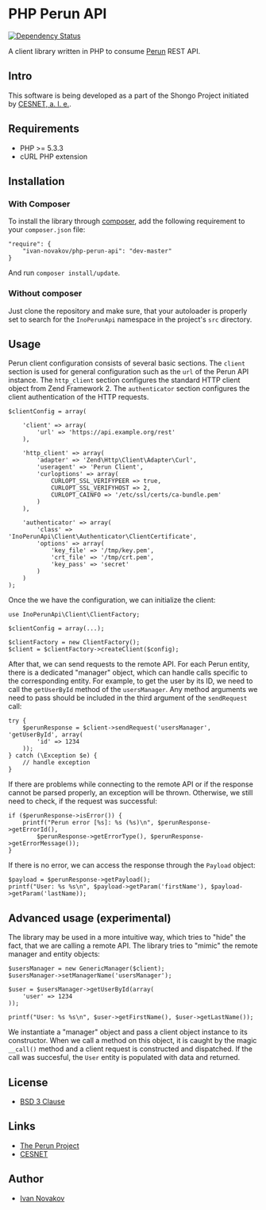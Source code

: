 # PHP Perun API

[![Dependency Status](https://www.versioneye.com/user/projects/529a013a632bacbcb9000002/badge.png)](https://www.versioneye.com/user/projects/529a013a632bacbcb9000002)

A client library written in PHP to consume [Perun](http://perun.metacentrum.cz/web/index.shtml) REST API.

## Intro

This software is being developed as a part of the Shongo Project initiated by [CESNET, a. l. e.](http://www.ces.net/).


## Requirements

* PHP >= 5.3.3
* cURL PHP extension


## Installation

### With Composer

To install the library through [composer](http://getcomposer.org/), add the following requirement to your `composer.json` file:

    "require": {
        "ivan-novakov/php-perun-api": "dev-master"
    }

And run `composer install/update`.

### Without composer

Just clone the repository and make sure, that your autoloader is properly set to search for the `InoPerunApi` namespace in the project's `src` directory.


## Usage

Perun client configuration consists of several basic sections. The `client` section is used for general configuration such as the `url` of the Perun API instance.
The `http_client` section configures the standard HTTP client object from Zend Framework 2. The `authenticator` section configures the client authentication of the HTTP requests.

    $clientConfig = array(
        
        'client' => array(
            'url' => 'https://api.example.org/rest'
        ), 
        
        'http_client' => array(
            'adapter' => 'Zend\Http\Client\Adapter\Curl', 
            'useragent' => 'Perun Client', 
            'curloptions' => array(
                CURLOPT_SSL_VERIFYPEER => true, 
                CURLOPT_SSL_VERIFYHOST => 2, 
                CURLOPT_CAINFO => '/etc/ssl/certs/ca-bundle.pem'
            )
        ), 
     
        'authenticator' => array(
            'class' => 'InoPerunApi\Client\Authenticator\ClientCertificate',
            'options' => array(
                'key_file' => '/tmp/key.pem',
                'crt_file' => '/tmp/crt.pem',
                'key_pass' => 'secret'
            )
        )
    );
    
Once the we have the configuration, we can initialize the client:

    use InoPerunApi\Client\ClientFactory;
    
    $clientConfig = array(...);
    
    $clientFactory = new ClientFactory();
    $client = $clientFactory->createClient($config);
    
After that, we can send requests to the remote API. For each Perun entity, there is a dedicated "manager" object, which can handle calls specific to the corresponding entity. For example, to get the user by its ID, we need to call the `getUserById` method of the `usersManager`. Any method arguments we need to pass should be included in the third argument of the `sendRequest` call:

    try {
        $perunResponse = $client->sendRequest('usersManager', 'getUserById', array(
            'id' => 1234
        ));
    } catch (\Exception $e) {
        // handle exception
    }

If there are problems while connecting to the remote API or if the response cannot be parsed properly, an exception will be thrown. Otherwise, we still need to check, if the request was successful:

    if ($perunResponse->isError()) {
        printf("Perun error [%s]: %s (%s)\n", $perunResponse->getErrorId(), 
            $perunResponse->getErrorType(), $perunResponse->getErrorMessage());
    }
    
If there is no error, we can access the response through the `Payload` object:

    $payload = $perunResponse->getPayload();
    printf("User: %s %s\n", $payload->getParam('firstName'), $payload->getParam('lastName));
    
    
## Advanced usage (experimental)

The library may be used in a more intuitive way, which tries to "hide" the fact, that we are calling a remote API. The library tries to "mimic" the remote manager and entity objects:

    $usersManager = new GenericManager($client);
    $usersManager->setManagerName('usersManager');
    
    $user = $usersManager->getUserById(array(
        'user' => 1234
    ));
    
    printf("User: %s %s\n", $user->getFirstName(), $user->getLastName());
    
We instantiate a "manager" object and pass a client object instance to its constructor. When we call a method on this object, it is caught by the magic `__call()` method and a client request is constructed and dispatched. If the call was succesful, the `User` entity is populated with data and returned.

    
## License

* [BSD 3 Clause](http://debug.cz/license/bsd-3-clause)


## Links

* [The Perun Project](http://perun.metacentrum.cz/web/index.shtml)
* [CESNET](http://www.ces.net/)


## Author

* [Ivan Novakov](http://novakov.cz/)
